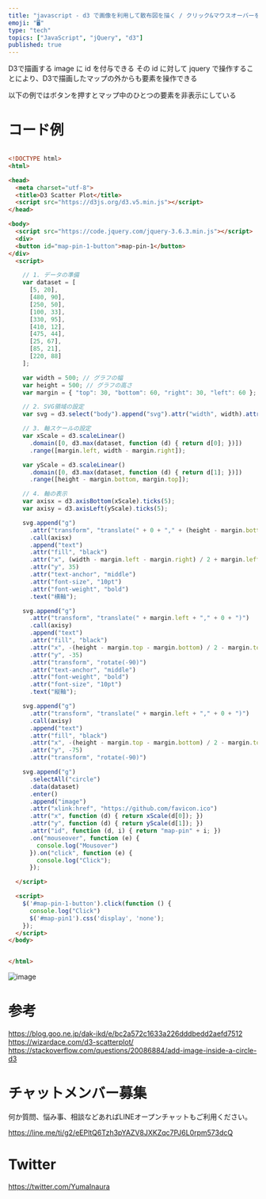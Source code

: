```yaml
---
title: "javascript - d3 で画像を利用して散布図を描く / クリック&マウスオーバーを検知する / 画像にidをつけてjqueryで操"
emoji: "🖥"
type: "tech"
topics: ["JavaScript", "jQuery", "d3"]
published: true
---
```


D3で描画する image に id を付与できる
その id に対して jquery で操作することにより、D3で描画したマップの外からも要素を操作できる

以下の例ではボタンを押すとマップ中のひとつの要素を非表示にしている

# コード例

```html

<!DOCTYPE html>
<html>

<head>
  <meta charset="utf-8">
  <title>D3 Scatter Plot</title>
  <script src="https://d3js.org/d3.v5.min.js"></script>
</head>

<body>
  <script src="https://code.jquery.com/jquery-3.6.3.min.js"></script>
  <div>
  <button id="map-pin-1-button">map-pin-1</button>
</div>
  <script>

    // 1. データの準備
    var dataset = [
      [5, 20],
      [480, 90],
      [250, 50],
      [100, 33],
      [330, 95],
      [410, 12],
      [475, 44],
      [25, 67],
      [85, 21],
      [220, 88]
    ];

    var width = 500; // グラフの幅
    var height = 500; // グラフの高さ
    var margin = { "top": 30, "bottom": 60, "right": 30, "left": 60 };

    // 2. SVG領域の設定
    var svg = d3.select("body").append("svg").attr("width", width).attr("height", height);

    // 3. 軸スケールの設定
    var xScale = d3.scaleLinear()
      .domain([0, d3.max(dataset, function (d) { return d[0]; })])
      .range([margin.left, width - margin.right]);

    var yScale = d3.scaleLinear()
      .domain([0, d3.max(dataset, function (d) { return d[1]; })])
      .range([height - margin.bottom, margin.top]);

    // 4. 軸の表示
    var axisx = d3.axisBottom(xScale).ticks(5);
    var axisy = d3.axisLeft(yScale).ticks(5);

    svg.append("g")
      .attr("transform", "translate(" + 0 + "," + (height - margin.bottom) + ")")
      .call(axisx)
      .append("text")
      .attr("fill", "black")
      .attr("x", (width - margin.left - margin.right) / 2 + margin.left)
      .attr("y", 35)
      .attr("text-anchor", "middle")
      .attr("font-size", "10pt")
      .attr("font-weight", "bold")
      .text("横軸");

    svg.append("g")
      .attr("transform", "translate(" + margin.left + "," + 0 + ")")
      .call(axisy)
      .append("text")
      .attr("fill", "black")
      .attr("x", -(height - margin.top - margin.bottom) / 2 - margin.top)
      .attr("y", -35)
      .attr("transform", "rotate(-90)")
      .attr("text-anchor", "middle")
      .attr("font-weight", "bold")
      .attr("font-size", "10pt")
      .text("縦軸");

    svg.append("g")
      .attr("transform", "translate(" + margin.left + "," + 0 + ")")
      .call(axisy)
      .append("text")
      .attr("fill", "black")
      .attr("x", -(height - margin.top - margin.bottom) / 2 - margin.top)
      .attr("y", -75)
      .attr("transform", "rotate(-90)")

    svg.append("g")
      .selectAll("circle")
      .data(dataset)
      .enter()
      .append("image")
      .attr("xlink:href", "https://github.com/favicon.ico")
      .attr("x", function (d) { return xScale(d[0]); })
      .attr("y", function (d) { return yScale(d[1]); })
      .attr("id", function (d, i) { return "map-pin" + i; })
      .on("mouseover", function (e) {
        console.log("Mousover")
      }).on("click", function (e) {
        console.log("Click");
      });

  </script>

  <script>
    $('#map-pin-1-button').click(function () {
      console.log("Click")
      $('#map-pin1').css('display', 'none');
    });
  </script>
</body>


</html>
```

![image](https://user-images.githubusercontent.com/13635059/220264821-96591264-f67d-49d5-9cf8-6b730d0a9851.png)

# 参考

https://blog.goo.ne.jp/dak-ikd/e/bc2a572c1633a226dddbedd2aefd7512 
https://wizardace.com/d3-scatterplot/ 
https://stackoverflow.com/questions/20086884/add-image-inside-a-circle-d3 


# チャットメンバー募集


何か質問、悩み事、相談などあればLINEオープンチャットもご利用ください。

https://line.me/ti/g2/eEPltQ6Tzh3pYAZV8JXKZqc7PJ6L0rpm573dcQ


# Twitter

https://twitter.com/YumaInaura

